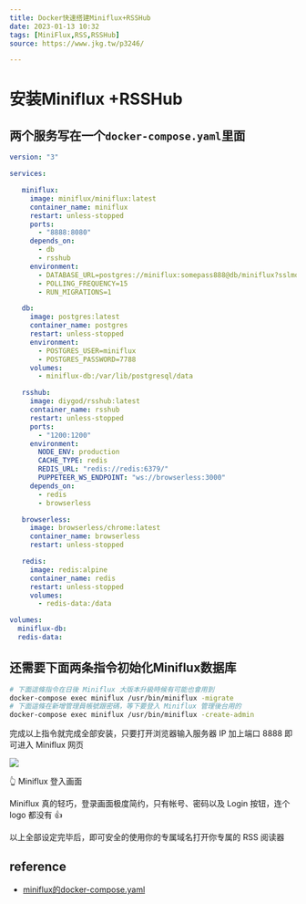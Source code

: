 ```yaml
---
title: Docker快速搭建Miniflux+RSSHub
date: 2023-01-13 10:32  
tags: [MiniFlux,RSS,RSSHub]  
source: https://www.jkg.tw/p3246/

---
```


# 安装Miniflux +RSSHub

## 两个服务写在一个`docker-compose.yaml`里面

```yaml
version: "3"

services:

   miniflux:
     image: miniflux/miniflux:latest
     container_name: miniflux
     restart: unless-stopped
     ports:
       - "8888:8080"
     depends_on:
       - db
       - rsshub
     environment:
       - DATABASE_URL=postgres://miniflux:somepass888@db/miniflux?sslmode=disable
       - POLLING_FREQUENCY=15
       - RUN_MIGRATIONS=1

   db:
     image: postgres:latest
     container_name: postgres
     restart: unless-stopped
     environment:
       - POSTGRES_USER=miniflux
       - POSTGRES_PASSWORD=7788
     volumes:
       - miniflux-db:/var/lib/postgresql/data

   rsshub:
     image: diygod/rsshub:latest
     container_name: rsshub
     restart: unless-stopped
     ports:
       - "1200:1200"
     environment:
       NODE_ENV: production
       CACHE_TYPE: redis
       REDIS_URL: "redis://redis:6379/"
       PUPPETEER_WS_ENDPOINT: "ws://browserless:3000"
     depends_on:
       - redis
       - browserless

   browserless:
     image: browserless/chrome:latest
     container_name: browserless
     restart: unless-stopped

   redis:
     image: redis:alpine
     container_name: redis
     restart: unless-stopped
     volumes:
       - redis-data:/data

volumes:
  miniflux-db:
  redis-data:
```

## 还需要下面两条指令初始化Miniflux数据库

```bash
# 下面這條指令在日後 Miniflux 大版本升級時候有可能也會用到
docker-compose exec miniflux /usr/bin/miniflux -migrate
# 下面這條在新增管理員帳號跟密碼，等下要登入 Miniflux 管理後台用的
docker-compose exec miniflux /usr/bin/miniflux -create-admin
```

完成以上指令就完成全部安装，只要打开浏览器输入服务器 IP 加上端口 8888 即可进入 Miniflux 网页

![][fig1]

👆 Miniflux 登入画面

Miniflux 真的轻巧，登录画面极度简约，只有帐号、密码以及 Login 按钮，连个 logo 都没有 👍

以上全部设定完毕后，即可安全的使用你的专属域名打开你专属的 RSS 阅读器

## reference

- [miniflux的docker-compose.yaml](https://raw.githubusercontent.com/DIYgod/RSSHub/master/docker-compose.yml)

[fig1]: https://www.jkg.tw/media/2020/03/CleanShot-2020-03-06-at-11.12.55-20200317181631596.png#little

